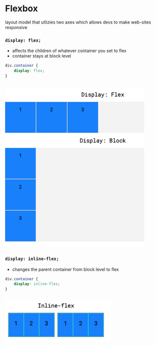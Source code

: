 # Flexbox

layout model that utlizies two axes which allows devs to make web-sites responsive

### `display: flex;`

- affects the children of whatever container you set to flex
- container stays at block level



```css
div.container {
    display: flex;
}
```

![Alt text](<Screenshot 2024-01-02 at 4.37.17 PM.png>)
---

### `display: inline-flex;`

- changes the parent container from block level to flex


```css
div.container {
    display: inline-flex;
}
```

 ![Alt text](<Screenshot 2024-01-02 at 4.44.07 PM.png>)
---



